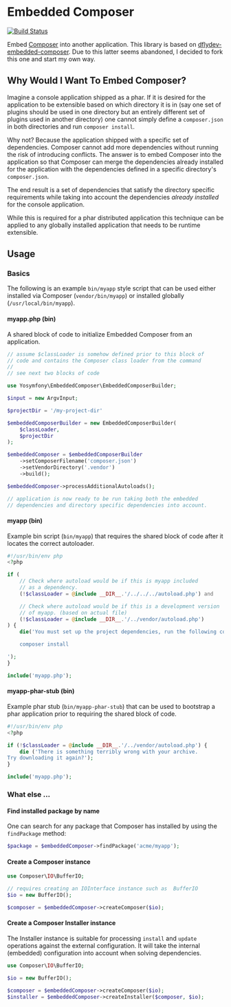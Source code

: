 Embedded Composer
=================

[![Build Status](https://travis-ci.org/yosymfony/Embedded-composer.svg?branch=master)](https://travis-ci.org/yosymfony/Embedded-composer)

Embed [Composer](https://getcomposer.org/) into another application.
This library is based on [dflydev-embedded-composer](https://github.com/dflydev/dflydev-embedded-composer).
Due to this latter seems abandoned, I decided to fork this one and start
my own way.

Why Would I Want To Embed Composer?
-----------------------------------

Imagine a console application shipped as a phar. If it is desired for the
application to be extensible based on which directory it is in (say one set
of plugins should be used in one directory but an entirely different set of
plugins used in another directory) one cannot simply define a `composer.json`
in both directories and run `composer install`.

Why not? Because the application shipped with a specific set of dependencies.
Composer cannot add more dependencies without running the risk of introducing
conflicts. The answer is to embed Composer into the application so that
Composer can merge the dependencies already installed for the application
with the dependencies defined in a specific directory's `composer.json`.

The end result is a set of dependencies that satisfy the directory specific
requirements while taking into account the dependencies *already installed*
for the console application.

While this is required for a phar distributed application this technique can
be applied to any globally installed application that needs to be runtime
extensible.

Usage
-----

### Basics

The following is an example `bin/myapp` style script that can be used either
installed via Composer (`vendor/bin/myapp`) or installed globally
(`/usr/local/bin/myapp`).

#### myapp.php (bin)

A shared block of code to initialize Embedded Composer from an application.

```php
// assume $classLoader is somehow defined prior to this block of
// code and contains the Composer class loader from the command
//
// see next two blocks of code

use Yosymfony\EmbeddedComposer\EmbeddedComposerBuilder;

$input = new ArgvInput;

$projectDir = '/my-project-dir'

$embeddedComposerBuilder = new EmbeddedComposerBuilder(
    $classLoader,
    $projectDir
);

$embeddedComposer = $embeddedComposerBuilder
    ->setComposerFilename('composer.json')
    ->setVendorDirectory('.vendor')
    ->build();

$embeddedComposer->processAdditionalAutoloads();

// application is now ready to be run taking both the embedded
// dependencies and directory specific dependencies into account.
```

#### myapp (bin)

Example bin script (`bin/myapp`) that requires the shared block of code
after it locates the correct autoloader.

```php
#!/usr/bin/env php
<?php

if (
    // Check where autoload would be if this is myapp included
    // as a dependency.
    (!$classLoader = @include __DIR__.'/../../../autoload.php') and

    // Check where autoload would be if this is a development version
    // of myapp. (based on actual file)
    (!$classLoader = @include __DIR__.'/../vendor/autoload.php')
) {
    die('You must set up the project dependencies, run the following commands:

    composer install

');
}

include('myapp.php');
```

#### myapp-phar-stub (bin)

Example phar stub (`bin/myapp-phar-stub`) that can be used to bootstrap
a phar application prior to requiring the shared block of code.

```php
#!/usr/bin/env php
<?php

if (!$classLoader = @include __DIR__.'/../vendor/autoload.php') {
    die ('There is something terribly wrong with your archive.
Try downloading it again?');
}

include('myapp.php');
```

### What else ...

#### Find installed package by name

One can search for any package that Composer has installed by using
the `findPackage` method:

```php
$package = $embeddedComposer->findPackage('acme/myapp');
```

#### Create a Composer instance

```php
use Composer\IO\BufferIO;

// requires creating an IOInterface instance such as  BufferIO
$io = new BufferIO();

$composer = $embeddedComposer->createComposer($io);
```

#### Create a Composer Installer instance

The Installer instance is suitable for processing `install` and `update`
operations against the external configuration. It will take the internal
(embedded) configuration into account when solving dependencies.

```php
use Composer\IO\BufferIO;

$io = new BufferIO();

$composer = $embeddedComposer->createComposer($io);
$installer = $embeddedComposer->createInstaller($composer, $io);
```
